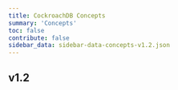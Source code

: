 ```yaml
---
title: CockroachDB Concepts
summary: 'Concepts'
toc: false
contribute: false
sidebar_data: sidebar-data-concepts-v1.2.json
---
```

## v1.2

